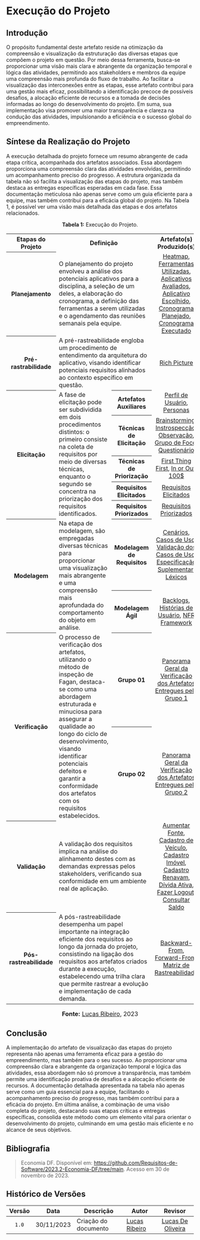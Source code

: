 # Execução do Projeto

## Introdução

O propósito fundamental deste artefato reside na otimização da compreensão e visualização da estruturação das diversas etapas que compõem o projeto em questão. Por meio dessa ferramenta, busca-se proporcionar uma visão mais clara e abrangente da organização temporal e lógica das atividades, permitindo aos stakeholders e membros da equipe uma compreensão mais profunda do fluxo de trabalho. Ao facilitar a visualização das interconexões entre as etapas, esse artefato contribui para uma gestão mais eficaz, possibilitando a identificação precoce de possíveis desafios, a alocação eficiente de recursos e a tomada de decisões informadas ao longo do desenvolvimento do projeto. Em suma, sua implementação visa promover uma maior transparência e clareza na condução das atividades, impulsionando a eficiência e o sucesso global do empreendimento.

## Síntese da Realização do Projeto

A execução detalhada do projeto fornece um resumo abrangente de cada etapa crítica, acompanhada dos artefatos associados. Essa abordagem proporciona uma compreensão clara das atividades envolvidas, permitindo um acompanhamento preciso do progresso. A estrutura organizada da tabela não só facilita a visualização das etapas do projeto, mas também destaca as entregas específicas esperadas em cada fase. Essa documentação meticulosa não apenas serve como um guia eficiente para a equipe, mas também contribui para a eficácia global do projeto. Na Tabela 1, é possível ver uma visão mais detalhada das etapas e dos artefatos relacionados.

<div align="center">
<p><b>Tabela 1:</b> Execução do Projeto.</p>
  
<table>
  <tr align="center">
    <th align="center">Etapas do Projeto</th>
    <th colspan="2" align="center">Definição</th>
    <th align="center">Artefato(s) Produzido(s)</th>
  </tr>
  <tr>
    <th align="center">Planejamento</th>
    <td colspan="2">O planejamento do projeto envolveu a análise dos potenciais aplicativos para a disciplina, a seleção de um deles, a elaboração do cronograma, a definição das ferramentas a serem utilizadas e o agendamento das reuniões semanais pela equipe.</td>
    <td align="center"><a href="https://requisitos-de-software.github.io/2023.2-Economia-DF/planejamento%20do%20projeto/heatmap-disponibilidade/">Heatmap</a>,
    <a href="https://requisitos-de-software.github.io/2023.2-Economia-DF/planejamento%20do%20projeto/ferramentas/">Ferramentas Utilizadas</a>,
    <a href="https://requisitos-de-software.github.io/2023.2-Economia-DF/planejamento%20do%20projeto/lista-apps-avaliados/">Aplicativos Avaliados</a>,
    <a href="https://requisitos-de-software.github.io/2023.2-Economia-DF/planejamento%20do%20projeto/app-selecionado/">Aplicativo Escolhido</a>,
    <a href="https://requisitos-de-software.github.io/2023.2-Economia-DF/planejamento%20do%20projeto/cronograma_planejado/">Cronograma Planejado</a>,
    <a href="https://requisitos-de-software.github.io/2023.2-Economia-DF/planejamento%20do%20projeto/cronograma_planejado/">Cronograma Executado</a></td>
  </tr>
  <tr>
    <th align="center">Pré-rastrabilidade</th>
    <td colspan="2">A pré-rastreabilidade engloba um procedimento de entendimento da arquitetura do aplicativo, visando identificar potenciais requisitos alinhados ao contexto específico em questão.</td>
    <td align="center"><a href="https://requisitos-de-software.github.io/2023.2-Economia-DF/planejamento%20do%20projeto/rich-picture/">Rich Picture</a></td>
  </tr>
  <tr>
    <th rowspan="6" align="center">Elicitação</th>
    <td rowspan="6">A fase de elicitação pode ser subdividida em dois procedimentos distintos: o primeiro consiste na coleta de requisitos por meio de diversas técnicas, enquanto o segundo se concentra na priorização dos requisitos identificados.</td>
  </tr>
  <tr>
    <th align="center">Artefatos Auxiliares</th>
    <td align="center"><a href="https://requisitos-de-software.github.io/2023.2-Economia-DF/elicitacao/perfil_usuario/">Perfil de Usuário</a>,
    <a href="https://requisitos-de-software.github.io/2023.2-Economia-DF/elicitacao/personas/">Personas</a></td>
  </tr>
  <tr>
    <th align="center">Técnicas de Elicitação</th>
    <td align="center"><a href="https://requisitos-de-software.github.io/2023.2-Economia-DF/elicitacao/tecnicas-elicitacao/brainstorming/">Brainstorming</a>,
    <a href="https://requisitos-de-software.github.io/2023.2-Economia-DF/elicitacao/tecnicas-elicitacao/instrospeccao/">Instrospecção</a>,
    <a href="https://requisitos-de-software.github.io/2023.2-Economia-DF/elicitacao/tecnicas-elicitacao/observa%C3%A7%C3%A3o/">Observação</a>,
    <a href="https://requisitos-de-software.github.io/2023.2-Economia-DF/elicitacao/tecnicas-perfil-usuario/grupo_de_foco/">Grupo de Foco</a>,
    <a href="https://requisitos-de-software.github.io/2023.2-Economia-DF/elicitacao/tecnicas-perfil-usuario/questionario/">Questionário</a></td>
  </tr>
  <tr>
    <th align="center">Técnicas de Priorização</th>
    <td align="center"><a href="https://requisitos-de-software.github.io/2023.2-Economia-DF/elicitacao/tecnicas-priorizacao/first-thing-first/">First Thing First</a>,
    <a href="https://requisitos-de-software.github.io/2023.2-Economia-DF/elicitacao/tecnicas-priorizacao/in%20our%20out/">In or Out</a>,
    <a href="https://requisitos-de-software.github.io/2023.2-Economia-DF/elicitacao/tecnicas-priorizacao/100%24/">100$</a></td>
  </tr>
  <tr>
    <th align="center">Requisitos Elicitados</th>
    <td align="center"><a href="https://requisitos-de-software.github.io/2023.2-Economia-DF/elicitacao/requisitos-elicitados/">Requisitos Elicitados</a></td>
  </tr>
  <tr>
    <th align="center">Requisitos Priorizados</th>
    <td align="center"><a href="https://requisitos-de-software.github.io/2023.2-Economia-DF/elicitacao/requisitos_priorizados/">Requisitos Priorizados</a></td>
  </tr>
  <tr>
    <th rowspan="3" align="center">Modelagem</th>
    <td rowspan="3">Na etapa de modelagem, são empregadas diversas técnicas para proporcionar uma visualização mais abrangente e uma compreensão mais aprofundada do comportamento do objeto em análise.</td>
  </tr>
  <tr>
    <th align="center">Modelagem de Requisitos</th>
    <td align="center"><a href="https://requisitos-de-software.github.io/2023.2-Economia-DF/modelagem/cenarios/">Cenários</a>,
    <a href="https://requisitos-de-software.github.io/2023.2-Economia-DF/modelagem/casos-de-uso/">Casos de Uso</a>,
    <a href="https://requisitos-de-software.github.io/2023.2-Economia-DF/modelagem/validacao-casos-de-uso/">Validação dos Casos de Uso</a>,
    <a href="https://requisitos-de-software.github.io/2023.2-Economia-DF/modelagem/especificacao-suplementar/">Especificação Suplementar</a>,
    <a href="https://requisitos-de-software.github.io/2023.2-Economia-DF/modelagem/lexicos/">Léxicos</a></td>
  </tr>
  <tr>
    <th align="center">Modelagem Ágil</th>
    <td align="center"><a href="https://requisitos-de-software.github.io/2023.2-Economia-DF/modelagem/agil/backlog/">Backlogs</a>,
    <a href="https://requisitos-de-software.github.io/2023.2-Economia-DF/modelagem/agil/historia-de-usuario/">Histórias de Usuário</a>,
    <a href="https://requisitos-de-software.github.io/2023.2-Economia-DF/modelagem/agil/nfr-framework/">NFR Framework</a></td>
  </tr>
  <tr>
    <th rowspan="3" align="center">Verificação</th>
    <td rowspan="3">O processo de verificação dos artefatos, utilizando o método de inspeção de Fagan, destaca-se como uma abordagem estruturada e minuciosa para assegurar a qualidade ao longo do ciclo de desenvolvimento, visando identificar potenciais defeitos e garantir a conformidade dos artefatos com os requisitos estabelecidos.</td>
  </tr>
  <tr>
    <th align="center">Grupo 01</th>
    <td align="center"><a href="https://requisitos-de-software.github.io/2023.2-Economia-DF/verificacao/Grupo-01/verificacao-panorama-geral/#objetos-de-verificacao">Panorama Geral da Verificação dos Artefatos Entregues pelo Grupo 1</a></td>
  </tr>
  <tr>
    <th align="center">Grupo 02</th>
    <td align="center"><a href="https://requisitos-de-software.github.io/2023.2-Economia-DF/verificacao/Grupo-02/verificacao-panorama-geral/#objetos-de-verificacao">Panorama Geral da Verificação dos Artefatos Entregues pelo Grupo 2</a></td>
  </tr>
  <tr>
    <th align="center">Validação</th>
    <td colspan="2">A validação dos requisitos implica na análise do alinhamento destes com as demandas expressas pelos stakeholders, verificando sua conformidade em um ambiente real de aplicação.</td>
    <td align="center"><a href="https://requisitos-de-software.github.io/2023.2-Economia-DF/validacao/aumentar-fonte/">Aumentar Fonte</a>, <a href="https://requisitos-de-software.github.io/2023.2-Economia-DF/validacao/cadastro_da_placa_veiculo/">Cadastro de Veículo</a>, <a href="https://requisitos-de-software.github.io/2023.2-Economia-DF/validacao/cadastro-de-imovel/">Cadastro Imóvel</a>, <a href="https://requisitos-de-software.github.io/2023.2-Economia-DF/validacao/cadastro-renavam/">Cadastro Renavam</a>, <a href="https://requisitos-de-software.github.io/2023.2-Economia-DF/validacao/divida-ativa/">Dívida Ativa</a>, <a href="https://requisitos-de-software.github.io/2023.2-Economia-DF/validacao/fazer-logout/">Fazer Logout</a>, <a href="https://requisitos-de-software.github.io/2023.2-Economia-DF/validacao/consultar-saldo-notalegal/">Consultar Saldo</a></td>
  </tr>
  <tr>
    <th align="center">Pós-rastreabilidade</th>
    <td colspan="2">A pós-rastreabilidade desempenha um papel importante na integração eficiente dos requisitos ao longo da jornada do projeto, consistindo na ligação dos requisitos aos artefatos criados durante a execução, estabelecendo uma trilha clara que permite rastrear a evolução e implementação de cada demanda.</td>
    <td align="center"><a href="https://requisitos-de-software.github.io/2023.2-Economia-DF/rastreabilidade/backward_from/">Backward-From</a>,
    <a href="https://requisitos-de-software.github.io/2023.2-Economia-DF/rastreabilidade/forward_from/">Forward-From</a>,
    <a href="https://requisitos-de-software.github.io/2023.2-Economia-DF/rastreabilidade/matriz-de-rastreabilidade/">Matriz de Rastreabilidade</a></td>
  </tr>
</table>

<font size="3"><p style="text-align: center"><b>Fonte:</b> <a href="https://github.com/lucassouzs">Lucas Ribeiro</a>, 2023</p></font>
</div>

## Conclusão

A implementação do artefato de visualização das etapas do projeto representa não apenas uma ferramenta eficaz para a gestão do empreendimento, mas também para o seu sucesso. Ao proporcionar uma compreensão clara e abrangente da organização temporal e lógica das atividades, essa abordagem não só promove a transparência, mas também permite uma identificação proativa de desafios e a alocação eficiente de recursos. A documentação detalhada apresentada na tabela não apenas serve como um guia essencial para a equipe, facilitando o acompanhamento preciso do progresso, mas também contribui para a eficácia do projeto. Em última análise, a combinação de uma visão completa do projeto, destacando suas etapas críticas e entregas específicas, consolida este método como um elemento vital para orientar o desenvolvimento do projeto, culminando em uma gestão mais eficiente e no alcance de seus objetivos.

## Bibliografia

> Economia DF. Disponível em: https://github.com/Requisitos-de-Software/2023.2-Economia-DF/tree/main. Acesso em 30 de novembro de 2023.

## Histórico de Versões

| Versão | Data   | Descrição     | Autor     |  Revisor        |
| :----: | ------ | ------------- | --------- | :-------------: |
| `1.0`  | 30/11/2023 | Criação do documento | [Lucas Ribeiro](https://github.com/lucassouzs)  |  [Lucas De Oliveira](https://github.com/LucasOliveiraDiasMarquesFerreira)  |

